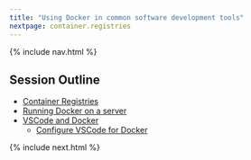 ```yaml
---
title: "Using Docker in common software development tools"
nextpage: container.registries
---
```


{% include nav.html %}

## Session Outline
- [Container Registries](container.registries.md)
- [Running Docker on a server](running.docker.on.a.server.md)
- [VSCode and Docker](vscode.and.docker.md)
  - [Configure VSCode for Docker](configure.vscode.md)

{% include next.html %}

